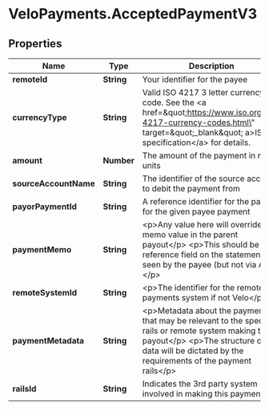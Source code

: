 # VeloPayments.AcceptedPaymentV3

## Properties

Name | Type | Description | Notes
------------ | ------------- | ------------- | -------------
**remoteId** | **String** | Your identifier for the payee | 
**currencyType** | **String** | Valid ISO 4217 3 letter currency code. See the &lt;a href&#x3D;\&quot;https://www.iso.org/iso-4217-currency-codes.html\&quot; target&#x3D;\&quot;_blank\&quot; a&gt;ISO specification&lt;/a&gt; for details. | 
**amount** | **Number** | The amount of the payment in minor units | 
**sourceAccountName** | **String** | The identifier of the source account to debit the payment from | 
**payorPaymentId** | **String** | A reference identifier for the payor for the given payee payment | 
**paymentMemo** | **String** | &lt;p&gt;Any value here will override the memo value in the parent payout&lt;/p&gt; &lt;p&gt;This should be the reference field on the statement seen by the payee (but not via ACH)&lt;/p&gt;  | [optional] 
**remoteSystemId** | **String** | &lt;p&gt;The identifier for the remote payments system if not Velo&lt;/p&gt;  | [optional] 
**paymentMetadata** | **String** | &lt;p&gt;Metadata about the payment that may be relevant to the specific rails or remote system making the payout&lt;/p&gt; &lt;p&gt;The structure of the data will be dictated by the requirements of the payment rails&lt;/p&gt;  | [optional] 
**railsId** | **String** | Indicates the 3rd party system involved in making this payment | 


